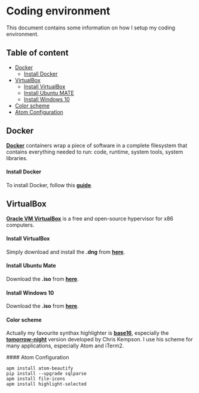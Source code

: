 # Coding environment

This document contains some information on how I setup my coding environment.

## Table of content

* [Docker](#docker)
  * [Install Docker](#install-docker)
* [VirtualBox](#virtualbox)
  * [Install VirtualBox](#install-virtualbox)
  * [Install Ubuntu MATE](#install-ubuntu-mate)
  * [Install Windows 10](#install-windows-10)
* [Color scheme](#color-scheme)
* [Atom Configuration](#atom-configuration)

## Docker

[**Docker**](https://www.docker.com) containers wrap a piece of software in a complete filesystem that contains everything needed to run: code, runtime, system tools, system libraries.

#### Install Docker

To install Docker, follow this [__guide__](https://docs.docker.com/docker-for-mac/).

## VirtualBox

[**Oracle VM VirtualBox**](https://www.virtualbox.org) is a free and open-source hypervisor for x86 computers.

#### Install VirtualBox

Simply download and install the **.dng** from [__here__](https://www.virtualbox.org/wiki/Downloads).

#### Install Ubuntu Mate

Download the **.iso** from [__here__](https://ubuntu-mate.org).

#### Install Windows 10

Download the **.iso** from [**here**](https://www.microsoft.com/it-it/software-download/windows10ISO).

#### Color scheme

Actually my favourite synthax highlighter is [__base16__](https://github.com/chriskempson/base16), especially the [__tomorrow-night__](https://github.com/chriskempson/base16-tomorrow-scheme) version developed by Chris Kempson. I use his scheme for many applications, especially Atom and iTerm2.

#### Atom Configuration

```
apm install atom-beautify
pip install --upgrade sqlparse
apm install file-icons
apm install highlight-selected
```
